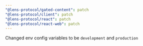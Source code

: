 ```yaml
---
"@lens-protocol/gated-content": patch
"@lens-protocol/client": patch
"@lens-protocol/react": patch
"@lens-protocol/react-web": patch
---
```


Changed env config variables to be `development` and `production`

